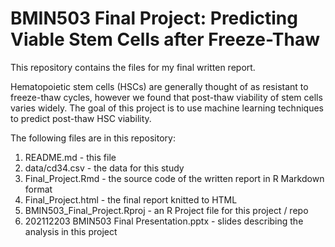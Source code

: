 # BMIN503 Final Project: Predicting Viable Stem Cells after Freeze-Thaw

This repository contains the files for my final written report. 

Hematopoietic stem cells (HSCs) are generally thought of as resistant to freeze-thaw cycles, however we found that post-thaw viability of stem cells varies widely. The goal of this project is to use machine learning techniques to predict post-thaw HSC viability.

The following files are in this repository:

1. README.md - this file
2. data/cd34.csv - the data for this study
3. Final_Project.Rmd - the source code of the written report in R Markdown format
4. Final_Project.html - the final report knitted to HTML
5. BMIN503_Final_Project.Rproj - an R Project file for this project / repo
6. 202112203 BMIN503 Final Presentation.pptx - slides describing the analysis in this project



